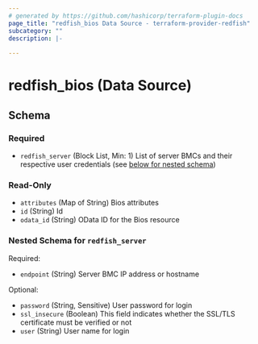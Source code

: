 ```yaml
---
# generated by https://github.com/hashicorp/terraform-plugin-docs
page_title: "redfish_bios Data Source - terraform-provider-redfish"
subcategory: ""
description: |-
  
---
```


# redfish_bios (Data Source)





<!-- schema generated by tfplugindocs -->
## Schema

### Required

- `redfish_server` (Block List, Min: 1) List of server BMCs and their respective user credentials (see [below for nested schema](#nestedblock--redfish_server))

### Read-Only

- `attributes` (Map of String) Bios attributes
- `id` (String) Id
- `odata_id` (String) OData ID for the Bios resource

<a id="nestedblock--redfish_server"></a>
### Nested Schema for `redfish_server`

Required:

- `endpoint` (String) Server BMC IP address or hostname

Optional:

- `password` (String, Sensitive) User password for login
- `ssl_insecure` (Boolean) This field indicates whether the SSL/TLS certificate must be verified or not
- `user` (String) User name for login
